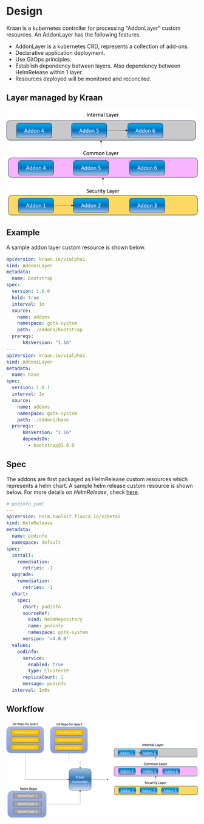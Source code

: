 # Design

Kraan is a kubernetes controller for processing "AddonLayer" custom resources.
An AddonLayer has the following features.

* AddonLayer is a kubernetes CRD, represents a collection of add-ons.
* Declarative application deployment.
* Use GitOps principles.
* Establish dependency between layers. Also dependency between HelmRelease within 1 layer.
* Resources deployed will be monitored and reconciled.

## Layer managed by Kraan

![layers](layer.png)

## Example

A sample addon layer custom resource is shown below.

```yaml
apiVersion: kraan.io/v1alpha1
kind: AddonsLayer
metadata:
  name: bootstrap
spec:
  version: 1.0.0
  hold: true
  interval: 1m
  source:
    name: addons
    namespace: gotk-system
    path: ./addons/bootstrap
  prereqs:
      k8sVersion: "1.16"
---
apiVersion: kraan.io/v1alpha1
kind: AddonsLayer
metadata:
  name: base
spec:
  version: 1.0.1
  interval: 1m
  source: 
    name: addons
    namespace: gotk-system
    path: ./addons/base
  prereqs:
      k8sVersion: "1.16"
      dependsOn:
        - bootstrap@1.0.0
```

## Spec

The addons are first packaged as HelmRelease custom resources which represents
a helm chart. A sample helm release custom resource is shown below.
For more details on *HelmRelease*, check
[here](https://toolkit.fluxcd.io/guides/helmreleases/#define-a-helm-release).

```yaml
# podinfo.yaml
---
apiVersion: helm.toolkit.fluxcd.io/v2beta1
kind: HelmRelease
metadata:
  name: podinfo
  namespace: default
spec:
  install:
    remediation:
      retries: -1
  upgrade:
    remediation:
      retries: -1
  chart:
    spec:
      chart: podinfo
      sourceRef:
        kind: HelmRepository
        name: podinfo
        namespace: gotk-system
      version: '>4.0.0'
  values:
    podinfo:
      service:
        enabled: true
        type: ClusterIP
      replicaCount: 1
      message: podinfo
  interval: 1m0s 
```

## Workflow
![layers](kraan.png)